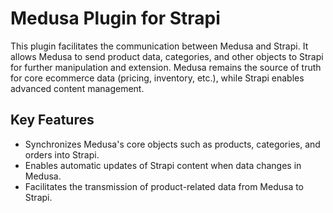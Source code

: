 # Medusa Plugin for Strapi

This plugin facilitates the communication between Medusa and Strapi. It allows Medusa to send product data, categories, and other objects to Strapi for further manipulation and extension. Medusa remains the source of truth for core ecommerce data (pricing, inventory, etc.), while Strapi enables advanced content management.

## Key Features

* Synchronizes Medusa's core objects such as products, categories, and orders into Strapi.
* Enables automatic updates of Strapi content when data changes in Medusa.
* Facilitates the transmission of product-related data from Medusa to Strapi.